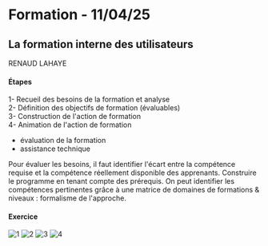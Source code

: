 # Formation - 11/04/25
## La formation interne des utilisateurs
RENAUD LAHAYE
<br>
#### Étapes
1- Recueil des besoins de la formation et analyse<br>
2- Définition des objectifs de formation (évaluables)<br>
3- Construction de l'action de formation<br>
4- Animation de l'action de formation
  - évaluation de la formation
  - assistance technique

Pour évaluer les besoins, il faut identifier l'écart entre la compétence requise et la compétence réellement disponible des apprenants.
Construire le programme en tenant compte des prérequis.
On peut identifier les compétences pertinentes grâce à une matrice de domaines de formations & niveaux : formalisme de l'approche.

#### Exercice
![1](https://github.com/user-attachments/assets/0ef90588-0654-4e79-bf94-27d34e8f700b)
![2](https://github.com/user-attachments/assets/b60bcba3-259c-4d4a-99b8-beef64b8a8eb)
![3](https://github.com/user-attachments/assets/ce07aa7b-fc16-4f51-ae8d-fee6e83bd1d7)
![4](https://github.com/user-attachments/assets/5872ba3d-dea1-48d0-864d-cc50febdb955)
